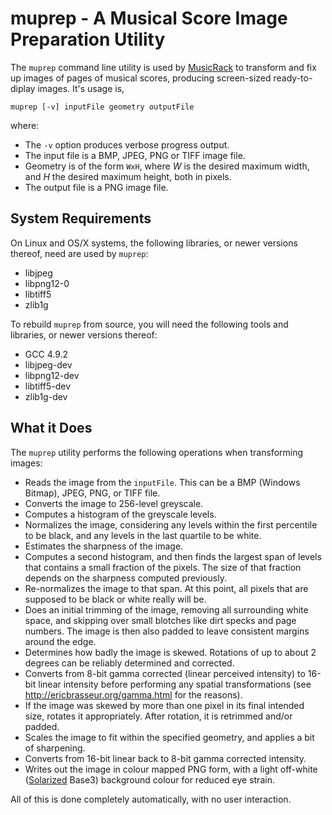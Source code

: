 # muprep - A Musical Score Image Preparation Utility

The `muprep` command line utility is used by [MusicRack](../README.md) to
transform and fix up images of pages of musical scores, producing screen-sized
ready-to-diplay images. It's usage is,

    muprep [-v] inputFile geometry outputFile

where:

* The `-v` option produces verbose progress output.
* The input file is a BMP, JPEG, PNG or TIFF image file.
* Geometry is of the form `WxH`, where _W_ is the desired maximum width, and
  _H_ the desired maximum height, both in pixels.
* The output file is a PNG image file.

## System Requirements

On Linux and OS/X systems, the following libraries, or newer versions thereof,
need are used by `muprep`:

* libjpeg
* libpng12-0
* libtiff5
* zlib1g

To rebuild `muprep` from source, you will need the following tools and
libraries, or newer versions thereof:

* GCC 4.9.2
* libjpeg-dev
* libpng12-dev
* libtiff5-dev
* zlib1g-dev

## What it Does

The `muprep` utility performs the following operations when transforming
images:

* Reads the image from the `inputFile`. This can be a BMP (Windows Bitmap),
  JPEG, PNG, or TIFF file.
* Converts the image to 256-level greyscale.
* Computes a histogram of the greyscale levels.
* Normalizes the image, considering any levels within the first percentile to
  be black, and any levels in the last quartile to be white.
* Estimates the sharpness of the image.
* Computes a second histogram, and then finds the largest span of levels that
  contains a small fraction of the pixels. The size of that fraction depends on
  the sharpness computed previously.
* Re-normalizes the image to that span. At this point, all pixels that are
  supposed to be black or white really will be.
* Does an initial trimming of the image, removing all surrounding white space,
  and skipping over small blotches like dirt specks and page numbers. The image
  is then also padded to leave consistent margins around the edge.
* Determines how badly the image is skewed. Rotations of up to about 2 degrees
  can be reliably determined and corrected.
* Converts from 8-bit gamma corrected (linear perceived intensity) to 16-bit
  linear intensity before performing any spatial transformations (see
  <http://ericbrasseur.org/gamma.html> for the reasons).
* If the image was skewed by more than one pixel in its final intended size,
  rotates it appropriately. After rotation, it is retrimmed and/or padded.
* Scales the image to fit within the specified geometry, and applies a bit of
  sharpening.
* Converts from 16-bit linear back to 8-bit gamma corrected intensity.
* Writes out the image in colour mapped PNG form, with a light off-white
  ([Solarized](https://ethanschoonover.com/solarized/) Base3) background colour
  for reduced eye strain.

All of this is done completely automatically, with no user interaction.
